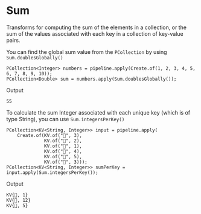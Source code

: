 # Sum

Transforms for computing the sum of the elements in a collection, or the sum of the values associated with each key in a collection of key-value pairs.

You can find the global sum value from the ```PCollection``` by using ```Sum.doublesGlobally()```

```
PCollection<Integer> numbers = pipeline.apply(Create.of(1, 2, 3, 4, 5, 6, 7, 8, 9, 10));
PCollection<Double> sum = numbers.apply(Sum.doublesGlobally());
```

Output

```
55
```

To calculate the sum Integer associated with each unique key (which is of type String), you can use ```Sum.integersPerKey()```

```
PCollection<KV<String, Integer>> input = pipeline.apply(
    Create.of(KV.of("🥕", 3),
              KV.of("🥕", 2),
              KV.of("🍆", 1),
              KV.of("🍅", 4),
              KV.of("🍅", 5),
              KV.of("🍅", 3)));
PCollection<KV<String, Integer>> sumPerKey = input.apply(Sum.integersPerKey());
```

Output

```
KV{🍆, 1}
KV{🍅, 12}
KV{🥕, 5}
```
